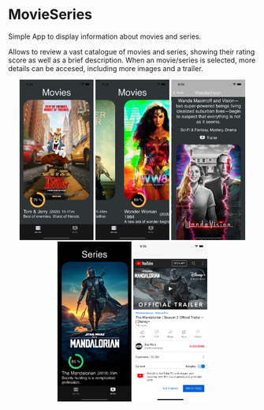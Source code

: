 # MovieSeries
Simple App to display information about movies and series.

Allows to review a vast catalogue of movies and series, showing their rating score as well as a brief description. 
When an movie/series is selected, more details can be accesed, including more images and a trailer. 

<p align="center">
<img src="https://github.com/enriquedlh97/MovieSeries/blob/main/Simulator%20Screen%20Shot%20-%20iPhone%2012%20-%202021-03-14%20at%2020.24.12.png" width="150">
<img src="https://github.com/enriquedlh97/MovieSeries/blob/main/Simulator%20Screen%20Shot%20-%20iPhone%2012%20-%202021-03-14%20at%2020.24.50.png" width="150">
<img src="https://github.com/enriquedlh97/MovieSeries/blob/main/Simulator%20Screen%20Shot%20-%20iPhone%2012%20-%202021-03-14%20at%2020.25.29.png" width="150">
<img src="https://github.com/enriquedlh97/MovieSeries/blob/main/Simulator%20Screen%20Shot%20-%20iPhone%2012%20-%202021-03-14%20at%2020.26.41.png" width="150">
<img src="https://github.com/enriquedlh97/MovieSeries/blob/main/Simulator%20Screen%20Shot%20-%20iPhone%2012%20-%202021-03-14%20at%2020.35.03.png" width="150">
</p>
